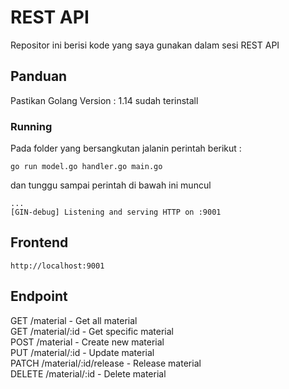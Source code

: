 # REST API

Repositor ini berisi kode yang saya gunakan dalam sesi REST API

## Panduan

Pastikan Golang Version : 1.14 sudah terinstall

### Running

Pada folder yang bersangkutan jalanin perintah berikut :

```
go run model.go handler.go main.go
```

dan tunggu sampai perintah di bawah ini muncul

```
...
[GIN-debug] Listening and serving HTTP on :9001
```

## Frontend

```
http://localhost:9001
```

## Endpoint

GET /material - Get all material <br />
GET /material/:id - Get specific material <br />
POST /material - Create new material <br />
PUT /material/:id - Update material <br />
PATCH /material/:id/release - Release material <br />
DELETE /material/:id - Delete material

